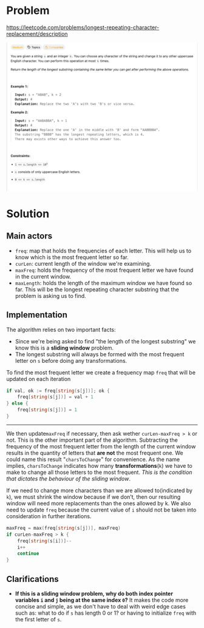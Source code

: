 # Problem
https://leetcode.com/problems/longest-repeating-character-replacement/description

![img.png](img.png)

# Solution

## Main actors
- `freq`: map that holds the frequencies of each letter. This will help us to know which is the most frequent letter so far. 
- `curLen`: current length of the window we're examining. 
- `maxFreq`: holds the frequency of the most frequent letter we have found in the current window. 
- `maxLength`: holds the length of the maximum window we have found so far. This will be the longest repeating character substring that the problem is asking us to find.

## Implementation
The algorithm relies on two important facts:
- Since we're being asked to find "the length of the longest substring" we know this is a **sliding window** problem.
- The longest substring will always be formed with the most frequent letter on `s` before doing any transformations. 

To find the most frequent letter we create a frequency map `freq` that will be updated on each iteration
```go
if val, ok := freq[string(s[j])]; ok {
    freq[string(s[j])] = val + 1
} else {
    freq[string(s[j])] = 1
}
```
---
We then update`maxFreq` if necessary, then ask wether `curLen-maxFreq > k` or not. This is the other important part of the algorithm. Subtracting the frequency of the most frequent letter from the length of the current window results in the quantity of letters that **are not** the most frequent one. We could name this result "`charsToChange`" for convenience. As the name implies, `charsToChange` indicates how many **transformations**(`k`) we have to make to change all those letters to the most frequent. _This is the condition that dictates the behaviour of the sliding window_.   

If we need to change more characters than we are allowed to(indicated by `k`), we must shrink the window because if we don’t, then our resulting window will need more replacements than the ones allowed by k. We also need to update `freq` because the current value of `i` should not be taken into consideration in further iterations.

```go
maxFreq = max(freq[string(s[j])], maxFreq)
if curLen-maxFreq > k {
    freq[string(s[i])]--
    i++
    continue
}

```

## Clarifications
- **If this is a sliding window problem, why do both index pointer variables `i` and `j` being at the same index `0`?** It makes the code more concise and simple, as we don't have to deal with weird edge cases such as: what to do if `s` has length 0 or 1? or having to initialize `freq` with the first letter of `s`.  
